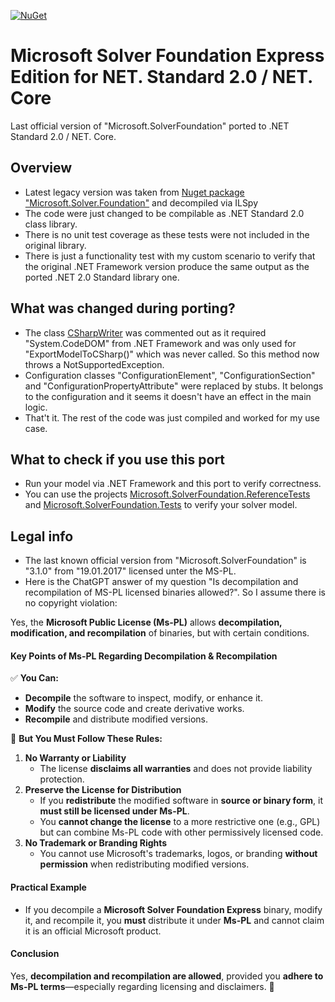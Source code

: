 
[![NuGet](https://img.shields.io/nuget/v/Reloaded.SolverFoundation.svg)](https://www.nuget.org/packages/Reloaded.SolverFoundation/)

# Microsoft Solver Foundation Express Edition for NET. Standard 2.0 / NET. Core
Last official version of "Microsoft.SolverFoundation" ported to .NET Standard 2.0 / NET. Core.

## Overview
- Latest legacy version was taken from [Nuget package "Microsoft.Solver.Foundation"](https://www.nuget.org/packages/Microsoft.Solver.Foundation)  and decompiled via ILSpy
- The code were just changed to be compilable as .NET Standard 2.0 class library.
- There is no unit test coverage as these tests were not included in the original library.
- There is just a functionality test with my custom scenario to verify that the original .NET Framework version produce the same output as the ported .NET 2.0 Standard library one.

## What was changed during porting?
- The class [CSharpWriter](https://github.com/Ralf1108/MicrosoftSolverFoundationReloaded/blob/main/src/Microsoft.SolverFoundation/Services/CSharpWriter.cs) was commented out as it required "System.CodeDOM" from .NET Framework and was only used for "ExportModelToCSharp()" which was never called. So this method now throws a NotSupportedException.
- Configuration classes "ConfigurationElement", "ConfigurationSection" and "ConfigurationPropertyAttribute" were replaced by stubs. It belongs to the configuration and it seems it doesn't have an effect in the main logic.
- That't it. The rest of the code was just compiled and worked for my use case.

## What to check if you use this port
- Run your model via .NET Framework and this port to verify correctness.
- You can use the projects [Microsoft.SolverFoundation.ReferenceTests](https://github.com/Ralf1108/MicrosoftSolverFoundationReloaded/tree/main/src/Microsoft.SolverFoundation.ReferenceTests) and [Microsoft.SolverFoundation.Tests](https://github.com/Ralf1108/MicrosoftSolverFoundationReloaded/tree/main/src/Microsoft.SolverFoundation.Tests) to verify your solver model.

## Legal info
- The last known official version from "Microsoft.SolverFoundation" is "3.1.0" from "19.01.2017" licensed unter the MS-PL.
- Here is the ChatGPT answer of my question "Is decompilation and recompilation of MS-PL licensed binaries allowed?". So I assume there is no copyright violation:

Yes, the **Microsoft Public License (Ms-PL)** allows **decompilation, modification, and recompilation** of binaries, but with certain conditions.

#### **Key Points of Ms-PL Regarding Decompilation & Recompilation**
✅ **You Can:**
-   **Decompile** the software to inspect, modify, or enhance it.
-   **Modify** the source code and create derivative works.
-   **Recompile** and distribute modified versions.
 
🚫 **But You Must Follow These Rules:**
1.  **No Warranty or Liability**    
    -   The license **disclaims all warranties** and does not provide liability protection.
2.  **Preserve the License for Distribution**    
    -   If you **redistribute** the modified software in **source or binary form**, it **must still be licensed under Ms-PL**.
    -   You **cannot change the license** to a more restrictive one (e.g., GPL) but can combine Ms-PL code with other permissively licensed code.
3.  **No Trademark or Branding Rights**    
    -   You cannot use Microsoft's trademarks, logos, or branding **without permission** when redistributing modified versions.
#### **Practical Example**
-   If you decompile a **Microsoft Solver Foundation Express** binary, modify it, and recompile it, you **must** distribute it under **Ms-PL** and cannot claim it is an official Microsoft product.
#### **Conclusion**
Yes, **decompilation and recompilation are allowed**, provided you **adhere to Ms-PL terms**—especially regarding licensing and disclaimers. 🚀
